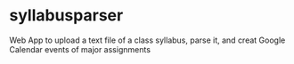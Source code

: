 # syllabusparser
Web App to upload a text file of a class syllabus, parse it, and creat Google Calendar events of major assignments 